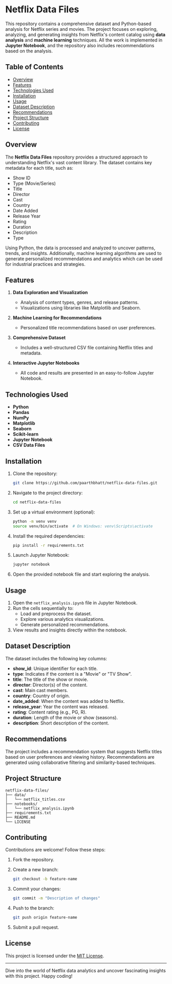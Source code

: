 # Netflix Data Files

This repository contains a comprehensive dataset and Python-based analysis for Netflix series and movies. The project focuses on exploring, analyzing, and generating insights from Netflix's content catalog using **data analysis** and **machine learning** techniques. All the work is implemented in **Jupyter Notebook**, and the repository also includes recommendations based on the analysis.

## Table of Contents

- [Overview](#overview)
- [Features](#features)
- [Technologies Used](#technologies-used)
- [Installation](#installation)
- [Usage](#usage)
- [Dataset Description](#dataset-description)
- [Recommendations](#recommendations)
- [Project Structure](#project-structure)
- [Contributing](#contributing)
- [License](#license)

## Overview

The **Netflix Data Files** repository provides a structured approach to understanding Netflix's vast content library. The dataset contains key metadata for each title, such as:

- Show ID
- Type (Movie/Series)
- Title
- Director
- Cast
- Country
- Date Added
- Release Year
- Rating
- Duration
- Description
- Type

Using Python, the data is processed and analyzed to uncover patterns, trends, and insights. Additionally, machine learning algorithms are used to generate personalized recommendations and analytics which can be used for industrial practices and strategies.

## Features

1. **Data Exploration and Visualization**
   - Analysis of content types, genres, and release patterns.
   - Visualizations using libraries like Matplotlib and Seaborn.

2. **Machine Learning for Recommendations**
   - Personalized title recommendations based on user preferences.

3. **Comprehensive Dataset**
   - Includes a well-structured CSV file containing Netflix titles and metadata.

4. **Interactive Jupyter Notebooks**
   - All code and results are presented in an easy-to-follow Jupyter Notebook.

## Technologies Used

  - **Python**
  - **Pandas**
  - **NumPy**
  - **Matplotlib**
  - **Seaborn**
  - **Scikit-learn**
  - **Jupyter Notebook**
  - **CSV Data Files**

## Installation

1. Clone the repository:

   ```bash
   git clone https://github.com/paarthbhatt/netflix-data-files.git
   ```

2. Navigate to the project directory:

   ```bash
   cd netflix-data-files
   ```

3. Set up a virtual environment (optional):

   ```bash
   python -m venv venv
   source venv/bin/activate  # On Windows: venv\Scripts\activate
   ```

4. Install the required dependencies:

   ```bash
   pip install -r requirements.txt
   ```

5. Launch Jupyter Notebook:

   ```bash
   jupyter notebook
   ```

6. Open the provided notebook file and start exploring the analysis.

## Usage

1. Open the `netflix_analysis.ipynb` file in Jupyter Notebook.
2. Run the cells sequentially to:
   - Load and preprocess the dataset.
   - Explore various analytics visualizations.
   - Generate personalized recommendations.
3. View results and insights directly within the notebook.

## Dataset Description

The dataset includes the following key columns:

- **show_id**: Unique identifier for each title.
- **type**: Indicates if the content is a "Movie" or "TV Show".
- **title**: The title of the show or movie.
- **director**: Director(s) of the content.
- **cast**: Main cast members.
- **country**: Country of origin.
- **date_added**: When the content was added to Netflix.
- **release_year**: Year the content was released.
- **rating**: Content rating (e.g., PG, R).
- **duration**: Length of the movie or show (seasons).
- **description**: Short description of the content.

## Recommendations

The project includes a recommendation system that suggests Netflix titles based on user preferences and viewing history. Recommendations are generated using collaborative filtering and similarity-based techniques.

## Project Structure

```
netflix-data-files/
├── data/
│   └── netflix_titles.csv
├── notebooks/
│   └── netflix_analysis.ipynb
├── requirements.txt
├── README.md
└── LICENSE
```

## Contributing

Contributions are welcome! Follow these steps:

1. Fork the repository.
2. Create a new branch:

   ```bash
   git checkout -b feature-name
   ```

3. Commit your changes:

   ```bash
   git commit -m "Description of changes"
   ```

4. Push to the branch:

   ```bash
   git push origin feature-name
   ```

5. Submit a pull request.

## License

This project is licensed under the [MIT License](LICENSE).

---

Dive into the world of Netflix data analytics and uncover fascinating insights with this project. Happy coding!

